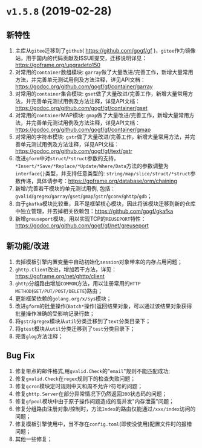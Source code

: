 # `v1.5.8` (2019-02-28)

## 新特性
1. 主库从`gitee`迁移到了`github`( https://github.com/gogf/gf )，`gitee`作为镜像站，用于国内的代码贡献及ISSUE提交，迁移说明详见：https://goframe.org/upgradeto150
1. 对常用的`container`数组模块: `garray`做了大量改进/完善工作，新增大量常用方法，并完善单元测试用例及方法注释，详见API文档：https://godoc.org/github.com/gogf/gf/container/garray
1. 对常用的`container`集合模块: `gset`做了大量改进/完善工作，新增大量常用方法，并完善单元测试用例及方法注释，详见API文档：https://godoc.org/github.com/gogf/gf/container/gset
1. 对常用的`container`MAP模块: `gmap`做了大量改进/完善工作，新增大量常用方法，并完善单元测试用例及方法注释，详见API文档：https://godoc.org/github.com/gogf/gf/container/gmap
1. 对常用的字符串模块: `gstr`做了大量改进/完善工作，新增大量常用方法，并完善单元测试用例及方法注释，详见API文档：https://godoc.org/github.com/gogf/gf/text/gstr
1. 改进`gform`中对`struct`/`*struct`参数的支持，`*Insert/*Save/*Replace/*Update/Where/Data`方法的参数调整为`interface{}`类型，并支持任意类型的: `string/map/slice/struct/*struct`参数传递，具体请参考：https://goframe.org/database/orm/chaining
1. 新增/完善若干模块的单元测试用例, 包括：`gvalid`/`gregex`/`garray`/`gset`/`gmap`/`gstr`/`gconv`/`ghttp`/`gdb`；
1. 由于`gkafka`模块比较重，且不是框架核心模块，因此将该模块迁移到新的仓库中独立管理，并去掉相关依赖包：https://github.com/gogf/gkafka
1. 新增`greuseport`模块，用以实现TCP的`REUSEPORT`特性：https://godoc.org/github.com/gogf/gf/net/greuseport

## 新功能/改进
1. 去掉模板引擎内置变量中自动初始化`session`对象带来的内存占用问题；
1. `ghttp.Client`改进，增加若干方法，详见：https://goframe.org/net/ghttp/client 
1. `ghttp`分组路由增加`COMMON`方法，用以注册常用的`HTTP METHOD`(`GET/PUT/POST/DELETE`)路由；
1. 更新框架依赖的`golang.org/x/sys`模块；
1. 改进`gform`的批量操作(`Batch*`操作)返回结果对象，可以通过该结果对象获得批量操作准确的受影响记录行数；
1. 将`gstr`/`gregex`模块从`util`分类迁移到了`text`分类目录下；
1. 将`gtest`模块从`util`分类迁移到了`test`分类目录下；
1. 完善`glog`方法注释；

## Bug Fix
1. 修复带点的邮件格式,用`gvalid.Check`的"`email`"规则不能匹配成功;
1. 修复`gvalid.Check`在`regex`规则下的检查失败问题；
1. 修复`gcron`模块定时规则中天和周不允许`?`符号的问题；
1. 修复`ghttp.Server`在部分异常情况下仍然返回`200`状态码的问题；
1. 修复`gfpool`模块中由于原子操作问题造成的高并发"内存泄露"问题；
1. 修复分组路由注册对象/控制时，方法`Index`的路由仅能通过`/xxx/index`访问的问题；
1. 修复模板引擎使用中，当不存在`config.toml`(即使没使用)配置文件时的报错问题；
1. 其他一些修复；
